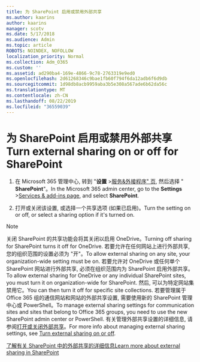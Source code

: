```yaml
---
title: 为 SharePoint 启用或禁用外部共享
ms.author: kaarins
author: kaarins
manager: scotv
ms.date: 5/17/2018
ms.audience: Admin
ms.topic: article
ROBOTS: NOINDEX, NOFOLLOW
localization_priority: Normal
ms.collection: Adm_O365
ms.custom: ''
ms.assetid: ad290ba4-169e-4866-9c78-2763319e9ed0
ms.openlocfilehash: 2d61268346c9bae1fb60f794f6da12adb6f6d9db
ms.sourcegitcommit: 1d98db8acb9959aba3b5e308a567ade6b62da56c
ms.translationtype: MT
ms.contentlocale: zh-CN
ms.lasthandoff: 08/22/2019
ms.locfileid: "36559039"
---
```

# <a name="turn-external-sharing-on-or-off-for-sharepoint"></a><span data-ttu-id="2f94c-102">为 SharePoint 启用或禁用外部共享</span><span class="sxs-lookup"><span data-stu-id="2f94c-102">Turn external sharing on or off for SharePoint</span></span>

1. <span data-ttu-id="2f94c-103">在 Microsoft 365 管理中心, 转到 "**设置** >[服务&amp;外接程序" 页](https://portal.office.com/adminportal/home#/Settings/ServicesAndAddIns), 然后选择 " **SharePoint**"。</span><span class="sxs-lookup"><span data-stu-id="2f94c-103">In the Microsoft 365 admin center, go to the **Settings** >[Services &amp; add-ins page](https://portal.office.com/adminportal/home#/Settings/ServicesAndAddIns), and select **SharePoint**.</span></span>
    
2. <span data-ttu-id="2f94c-104">打开或关闭该设置, 或选择一个共享选项 (如果已启用)。</span><span class="sxs-lookup"><span data-stu-id="2f94c-104">Turn the setting on or off, or select a sharing option if it's turned on.</span></span>
    
> [!NOTE]
> <span data-ttu-id="2f94c-105">关闭 SharePoint 的共享功能会将其关闭以启用 OneDrive。</span><span class="sxs-lookup"><span data-stu-id="2f94c-105">Turning off sharing for SharePoint turns it off for OneDrive.</span></span> <span data-ttu-id="2f94c-106">若要允许在任何网站上进行外部共享, 您的组织范围的设置必须为 "开"。</span><span class="sxs-lookup"><span data-stu-id="2f94c-106">To allow external sharing on any site, your organization-wide setting must be on.</span></span> <span data-ttu-id="2f94c-107">若要允许对 OneDrive 或任何单个 SharePoint 网站进行外部共享, 必须在组织范围内为 SharePoint 启用外部共享。</span><span class="sxs-lookup"><span data-stu-id="2f94c-107">To allow external sharing for OneDrive or any individual SharePoint sites, you must turn it on organization-wide for SharePoint.</span></span> <span data-ttu-id="2f94c-108">然后, 可以为特定网站集禁用它。</span><span class="sxs-lookup"><span data-stu-id="2f94c-108">You can then turn it off for specific site collections.</span></span> <span data-ttu-id="2f94c-109">若要管理属于 Office 365 组的通信网站和网站的外部共享设置, 需要使用新的 SharePoint 管理中心或 PowerShell。</span><span class="sxs-lookup"><span data-stu-id="2f94c-109">To manage external sharing settings for communication sites and sites that belong to Office 365 groups, you need to use the new SharePoint admin center or PowerShell.</span></span> <span data-ttu-id="2f94c-110">有关管理外部共享设置的详细信息, 请参阅[打开或关闭外部共享](https://go.microsoft.com/fwlink/?linkid=866426)。</span><span class="sxs-lookup"><span data-stu-id="2f94c-110">For more info about managing external sharing settings, see [Turn external sharing on or off](https://go.microsoft.com/fwlink/?linkid=866426).</span></span> 
  
[<span data-ttu-id="2f94c-111">了解有关 SharePoint 中的外部共享的详细信息</span><span class="sxs-lookup"><span data-stu-id="2f94c-111">Learn more about external sharing in SharePoint</span></span>](https://go.microsoft.com/fwlink/?linkid=734908)
  

